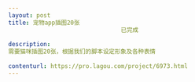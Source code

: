 ```yaml
---                
layout: post       
title: 宠物app插图20张
                                已完成
           
description: 
需要猫咪插图20张，根据我们的脚本设定形象及各种表情
     
contenturl: https://pro.lagou.com/project/6973.html      
---                 
```


